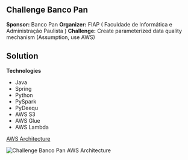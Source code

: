 ## **Challenge Banco Pan**
**Sponsor:** Banco Pan
**Organizer:** FIAP ( Faculdade de Informática e Administração Paulista )
**Challenge:** Create parameterized data quality mechanism (Assumption, use AWS)

## Solution
**Technologies**

 - Java
 - Spring
 - Python
 - PySpark
 - PyDeequ
 - AWS S3
 - AWS Glue
 - AWS Lambda
 
 
 [ AWS Architecture](https://vgalvao-bucket.s3.amazonaws.com/challenge_banco_pan_aws+architecture.png)


![Challenge Banco Pan AWS Architecture](https://vgalvao-bucket.s3.amazonaws.com/challenge_banco_pan_aws+architecture.png)
